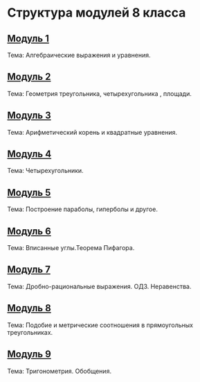 # Структура модулей 8 класса

## [Модуль 1](./module-1/module-structure.md)

Тема: Алгебраические выражения и уравнения. 

## [Модуль 2](./module-2/module-structure.md)

Тема: Геометрия треугольника, четырехугольника , площади.

## [Модуль 3](./module-3/module-structure.md)

Тема: Арифметический корень и квадратные уравнения.

## [Модуль 4](./module-4/module-structure.md)

Тема: Четырехугольники.

## [Модуль 5](./module-5/module-structure.md)

Тема: Построение параболы, гиперболы и другое.

## [Модуль 6](./module-6/module-structure.md)

Тема: Вписанные углы.Теорема Пифагора.

## [Модуль 7](./module-7/module-structure.md)

Тема: Дробно-рациональные выражения. ОДЗ. Неравенства.

## [Модуль 8](./module-8/module-structure.md)

Тема: Подобие и метрические соотношения в прямоугольных треугольниках.

## [Модуль 9](./module-9/module-structure.md)

Тема: Тригонометрия. Обобщения.